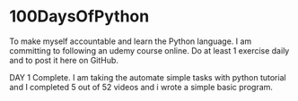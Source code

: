 # 100DaysOfPython

To make myself accountable and learn the Python language. I am committing to following an udemy course online. Do at least 1 exercise daily and to post it here on GitHub.

DAY 1 Complete.
I am taking the automate simple tasks with python tutorial and I completed 5 out of 52 videos and i wrote a simple basic program.

